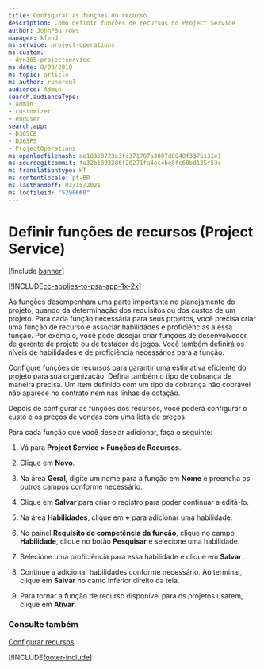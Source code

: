 ```yaml
---
title: Configurar as funções do recurso
description: Como definir funções de recursos no Project Service
author: JohnPBurrows
manager: kfend
ms.service: project-operations
ms.custom:
- dyn365-projectservice
ms.date: 8/03/2018
ms.topic: article
ms.author: ruhercul
audience: Admin
search.audienceType:
- admin
- customizer
- enduser
search.app:
- D365CE
- D365PS
- ProjectOperations
ms.openlocfilehash: ae18350723e3fc371707a3087d8948f3375131e1
ms.sourcegitcommit: fa32b1893286f20271fa4ec4be8fc68bd135f53c
ms.translationtype: HT
ms.contentlocale: pt-BR
ms.lasthandoff: 02/15/2021
ms.locfileid: "5290660"
---
```

# <a name="configure-resource-roles-project-service"></a>Definir funções de recursos (Project Service)

[!include [banner](../includes/psa-now-project-operations.md)]

[!INCLUDE[cc-applies-to-psa-app-1x-2x](../includes/cc-applies-to-psa-app-1x-2x.md)]

As funções desempenham uma parte importante no planejamento do projeto, quando da determinação dos requisitos ou dos custos de um projeto. Para cada função necessária para seus projetos, você precisa criar uma função de recurso e associar habilidades e proficiências a essa função. Por exemplo, você pode desejar criar funções de desenvolvedor, de gerente de projeto ou de testador de jogos. Você também definirá os níveis de habilidades e de proficiência necessários para a função.  
  
 Configure funções de recursos para garantir uma estimativa eficiente do projeto para sua organização.  Defina também o tipo de cobrança de maneira precisa. Um item definido com um tipo de cobrança não cobrável não aparece no contrato nem nas linhas de cotação.  
  
 Depois de configurar as funções dos recursos, você poderá configurar o custo e os preços de vendas com uma lista de preços.  
  
 Para cada função que você desejar adicionar, faça o seguinte:  
  
1.  Vá para **Project Service > Funções de Recursos**.  
  
2.  Clique em **Novo**.  
  
3.  Na área **Geral**, digite um nome para a função em **Nome** e preencha os outros campos conforme necessário.  
  
4.  Clique em **Salvar** para criar o registro para poder continuar a editá-lo.  
  
5.  Na área **Habilidades**, clique em **+** para adicionar uma habilidade.  
  
6.  No painel **Requisito de competência da função**, clique no campo **Habilidade**, clique no botão **Pesquisar** e selecione uma habilidade.  
  
7.  Selecione uma proficiência para essa habilidade e clique em **Salvar**.  
  
8.  Continue a adicionar habilidades conforme necessário. Ao terminar, clique em **Salvar** no canto inferior direito da tela.  
  
9. Para tornar a função de recurso disponível para os projetos usarem, clique em **Ativar**.  
  
### <a name="see-also"></a>Consulte também  
 [Configurar recursos](../psa/set-up-resources.md)


[!INCLUDE[footer-include](../includes/footer-banner.md)]